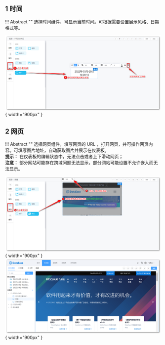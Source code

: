 ## 1 时间

!!! Abstract ""
	选择时间组件，可显示当前时间。可根据需要设置展示风格、日期格式等。

![仪表盘编辑_其他组件](../../img/dashboard_generation/时间.png){ width="900px" }

## 2 网页

!!! Abstract ""
	选择网页组件，填写网页的 URL ，打开网页，并可操作网页内容。可填写图片地址，自动获取图片并展示在仪表板。  
	**提示：** 在仪表板的编辑状态中，无法点击或者上下滑动网页；  
	**注意：** 部分网站可能存在跨域问题无法显示，部分网站可能设置不允许嵌入而无法显示。 

![网页](../../img/dashboard_generation/网页.png){ width="900px" }  
![网页_操作](../../img/dashboard_generation/网页_操作.png){ width="900px" }